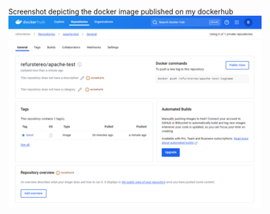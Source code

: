 Screenshot depicting the docker image published on my dockerhub
<br/>
![screenshot](image.png)
<br/>
